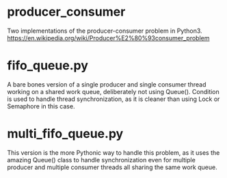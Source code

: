 # producer_consumer
Two implementations of the producer-consumer problem in Python3.
https://en.wikipedia.org/wiki/Producer%E2%80%93consumer_problem

# fifo_queue.py
A bare bones version of a single producer and single consumer thread working
on a shared work queue, deliberately not using Queue().  Condition is used to
handle thread synchronization, as it is cleaner than using Lock or Semaphore in
this case.

# multi_fifo_queue.py
This version is the more Pythonic way to handle this problem, as it uses the
amazing Queue() class to handle synchronization even for multiple producer and
multiple consumer threads all sharing the same work queue.
